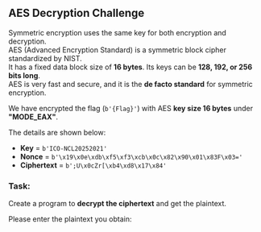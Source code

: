 ## AES Decryption Challenge  

Symmetric encryption uses the same key for both encryption and decryption.  
AES (Advanced Encryption Standard) is a symmetric block cipher standardized by NIST.  
It has a fixed data block size of **16 bytes**. Its keys can be **128, 192, or 256 bits long**.  
AES is very fast and secure, and it is the **de facto standard** for symmetric encryption.  

We have encrypted the flag (`b'{Flag}'`) with AES **key size 16 bytes** under **"MODE_EAX"**.  

The details are shown below:  

- **Key** = `b'ICO-NCL20252021'`  
- **Nonce** = `b'\x19\x0e\xdb\xf5\xf3\xcb\x0c\x82\x90\x01\x83F\x03='`  
- **Ciphertext** = `b';U\x0cZr[\xb4\xd8\x17\x84'`  

### Task:  
Create a program to **decrypt the ciphertext** and get the plaintext.  

Please enter the plaintext you obtain:  
